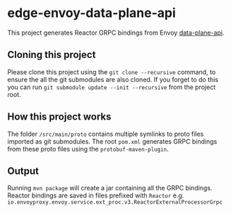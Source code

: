 # edge-envoy-data-plane-api

This project generates Reactor GRPC bindings from Envoy [data-plane-api](https://github.com/envoyproxy/data-plane-api).

## Cloning this project
Please clone this project using the `git clone --recursive` command, to ensure the all the git submodules are also cloned.
If you forget to do this you can run `git submodule update --init --recursive` from the project root.

## How this project works
The folder `/src/main/proto` contains multiple symlinks to proto files imported as git submodules.
The root `pom.xml` generates GRPC bindings from these proto files using the `protobuf-maven-plugin`.

## Output
Running `mvn package` will create a jar containing all the GRPC bindings.
Reactor bindings are saved in files prefixed with `Reactor`
e.g. `io.envoyproxy.envoy.service.ext_proc.v3.ReactorExternalProcessorGrpc` 
